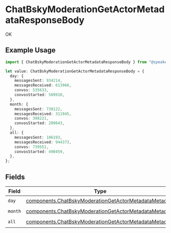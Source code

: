 # ChatBskyModerationGetActorMetadataResponseBody

OK

## Example Usage

```typescript
import { ChatBskyModerationGetActorMetadataResponseBody } from "@speakeasy-api/bluesky/models/operations";

let value: ChatBskyModerationGetActorMetadataResponseBody = {
  day: {
    messagesSent: 934214,
    messagesReceived: 613966,
    convos: 535633,
    convosStarted: 589910,
  },
  month: {
    messagesSent: 730122,
    messagesReceived: 311945,
    convos: 398221,
    convosStarted: 209843,
  },
  all: {
    messagesSent: 186193,
    messagesReceived: 944373,
    convos: 739551,
    convosStarted: 490459,
  },
};
```

## Fields

| Field                                                                                                                          | Type                                                                                                                           | Required                                                                                                                       | Description                                                                                                                    |
| ------------------------------------------------------------------------------------------------------------------------------ | ------------------------------------------------------------------------------------------------------------------------------ | ------------------------------------------------------------------------------------------------------------------------------ | ------------------------------------------------------------------------------------------------------------------------------ |
| `day`                                                                                                                          | [components.ChatBskyModerationGetActorMetadataMetadata](../../models/components/chatbskymoderationgetactormetadatametadata.md) | :heavy_check_mark:                                                                                                             | N/A                                                                                                                            |
| `month`                                                                                                                        | [components.ChatBskyModerationGetActorMetadataMetadata](../../models/components/chatbskymoderationgetactormetadatametadata.md) | :heavy_check_mark:                                                                                                             | N/A                                                                                                                            |
| `all`                                                                                                                          | [components.ChatBskyModerationGetActorMetadataMetadata](../../models/components/chatbskymoderationgetactormetadatametadata.md) | :heavy_check_mark:                                                                                                             | N/A                                                                                                                            |